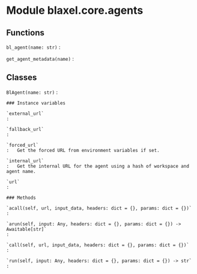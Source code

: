 Module blaxel.core.agents
=========================

Functions
---------

`bl_agent(name: str)`
:   

`get_agent_metadata(name)`
:   

Classes
-------

`BlAgent(name: str)`
:   

    ### Instance variables

    `external_url`
    :

    `fallback_url`
    :

    `forced_url`
    :   Get the forced URL from environment variables if set.

    `internal_url`
    :   Get the internal URL for the agent using a hash of workspace and agent name.

    `url`
    :

    ### Methods

    `acall(self, url, input_data, headers: dict = {}, params: dict = {})`
    :

    `arun(self, input: Any, headers: dict = {}, params: dict = {}) ‑> Awaitable[str]`
    :

    `call(self, url, input_data, headers: dict = {}, params: dict = {})`
    :

    `run(self, input: Any, headers: dict = {}, params: dict = {}) ‑> str`
    :